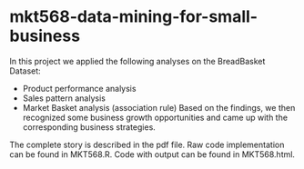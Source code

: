 # mkt568-data-mining-for-small-business

In this project we applied the following analyses on the BreadBasket Dataset:
- Product performance analysis
- Sales pattern analysis
- Market Basket analysis (association rule)
Based on the findings, we then recognized some business growth opportunities and came up with the corresponding business strategies.

The complete story is described in the pdf file. Raw code implementation can be found in MKT568.R. Code with output can be found in MKT568.html.

